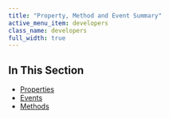 ```yaml
---
title: "Property, Method and Event Summary"
active_menu_item: developers
class_name: developers
full_width: true
---
```



## In This Section

 - [Properties](/developers/documentation/product-guide/advanced-important-widgets/zing-charts/property-method-and-event-summary/properties3)
 - [Events](/developers/documentation/product-guide/advanced-important-widgets/zing-charts/property-method-and-event-summary/events2)
 - [Methods](/developers/documentation/product-guide/advanced-important-widgets/zing-charts/property-method-and-event-summary/methods2)